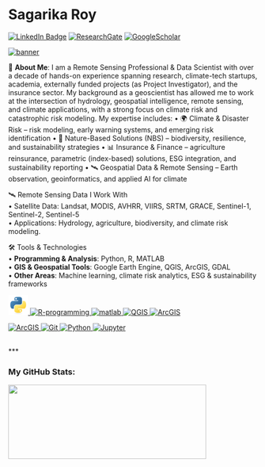 # Sagarika Roy
[![LinkedIn Badge](https://img.shields.io/badge/LinkedIn-blue)](https://www.linkedin.com/in/sagarikaroy/)
[![ResearchGate](https://img.shields.io/badge/ResearchGate-orange)](https://www.researchgate.net/profile/Sagarika-Roy?ev=hdr_xprf)
[![GoogleScholar](https://img.shields.io/badge/GoogleScholar-green)](https://scholar.google.com/citations?user=yR979sgAAAAJ&hl=en)

[![banner](https://media.licdn.com/dms/image/v2/D5616AQGiGBj10PK10Q/profile-displaybackgroundimage-shrink_350_1400/B56ZdVsc5UG0AY-/0/1749489407391?e=1759363200&v=beta&t=XTbPNgskPBYx-T2IHxvgNE_WdSAkKrMD6HylJnDVUEw)](https://Sagar1ka.github.io/)

👋 **About Me**: 
I am a Remote Sensing Professional & Data Scientist with over a decade of hands-on experience spanning research, climate-tech startups, academia, externally funded projects (as Project Investigator), and the insurance sector. My background as a geoscientist has allowed me to work at the intersection of hydrology, geospatial intelligence, remote sensing, and climate applications, with a strong focus on climate risk and catastrophic risk modeling.
My expertise includes:
• 🌍 Climate & Disaster Risk – risk modeling, early warning systems, and emerging risk identification
• 🌱 Nature-Based Solutions (NBS) – biodiversity, resilience, and sustainability strategies
• 📊 Insurance & Finance – agriculture reinsurance, parametric (index-based) solutions, ESG integration, and sustainability reporting
• 🛰️ Geospatial Data & Remote Sensing – Earth observation, geoinformatics, and applied AI for climate

🛰️ Remote Sensing Data I Work With <br/>
• Satellite Data: Landsat, MODIS, AVHRR, VIIRS, SRTM, GRACE, Sentinel-1, Sentinel-2, Sentinel-5 <br/>
• Applications: Hydrology, agriculture, biodiversity, and climate risk modeling.


🛠️ Tools & Technologies <br/>
• **Programming & Analysis**: Python, R, MATLAB <br/>
• **GIS & Geospatial Tools**: Google Earth Engine, QGIS, ArcGIS, GDAL <br/>
• **Other Areas**: Machine learning, climate risk analytics, ESG & sustainability frameworks <br/>


<p align="left"> <a href="https://www.python.org" target="_blank" rel="noreferrer"> 
<img src="https://raw.githubusercontent.com/devicons/devicon/master/icons/python/python-original.svg" alt="python" width="40" height="40"/> </a> <a href="https://www.r-project.org/" target="_blank" rel="noreferrer"> 
<img src="https://cdn-icons-png.flaticon.com/128/2103/2103665.png" alt="R-programming" width="40" height="40"/> </a> <a href="https://www.w3.org/html/" target="_blank" rel="noreferrer"> 
<img src="https://upload.wikimedia.org/wikipedia/commons/2/21/Matlab_Logo.png" alt="matlab" width="40" height="40"/> </a> <a href="https://www.w3schools.com/sql/" target="_blank" rel="noreferrer"> 
<img src="https://upload.wikimedia.org/wikipedia/commons/7/77/Qgis-icon-3.0.png" alt="QGIS" width="40" height="40"/>
<img src="https://upload.wikimedia.org/wikipedia/commons/7/7e/ArcGIS_logo_%28cropped%29.png" alt="ArcGIS" width="40" height="40"/>
</a> </p>

<p align="left">
  <a href="https://www.esri.com/en-us/arcgis/about-arcgis/overview" target="_blank">
    <img src="https://upload.wikimedia.org/wikipedia/commons/7/7e/ArcGIS_logo_%28cropped%29.png" alt="ArcGIS" width="40" height="40"/>
  </a>
  <a href="https://git-scm.com/" target="_blank">
    <img src="https://git-scm.com/images/logos/downloads/Git-Icon-1788C.png" alt="Git" width="40" height="40"/>
  </a>
  <a href="https://www.python.org/" target="_blank">
    <img src="https://www.python.org/static/community_logos/python-logo.png" alt="Python" width="80" height="40"/>
  </a>
  <a href="https://jupyter.org/" target="_blank">
    <img src="https://upload.wikimedia.org/wikipedia/commons/3/38/Jupyter_logo.svg" alt="Jupyter" width="40" height="40"/>
  </a>
</p>

<br>
***
<br>

<h3 align="left">My GitHub Stats:</h3> 
<p><img align="left" src="https://github-readme-stats.vercel.app/api/top-langs?username=Sagar1ka&size_weight=0&count_weight=1&show_icons=true&locale=en&layout=compact" alt="" width="400" height="150"/></p>
<p>&nbsp;<img align="center" src="https://github-readme-stats.vercel.app/api?username=Sagar1ka&size_weight=0&count_weight=1&show_icons=true&locale=en&hide=contribs,prs" alt="" width="400"/></p>

<p><img align="center" src="https://github-readme-streak-stats.herokuapp.com/?user=Sagar1ka&size_weight=0&count_weight=1" alt="" width="400"/></p>



<!--
<p><img align="center" src="https://github-readme-streak-stats.herokuapp.com/?user=Sagar1ka&size_weight=0&count_weight=1" alt="" width="400"/></p>



<!--
**Sagar1ka/Sagar1ka** is a ✨ _special_ ✨ repository because its `README.md` (this file) appears on your GitHub profile.

Here are some ideas to get you started:

- 🔭 I’m currently working on ...
- 🌱 I’m currently learning ...
- 👯 I’m looking to collaborate on ...
- 🤔 I’m looking for help with ...
- 💬 Ask me about ...
- 📫 How to reach me: ...
- 😄 Pronouns: ...
- ⚡ Fun fact: ...
-->
